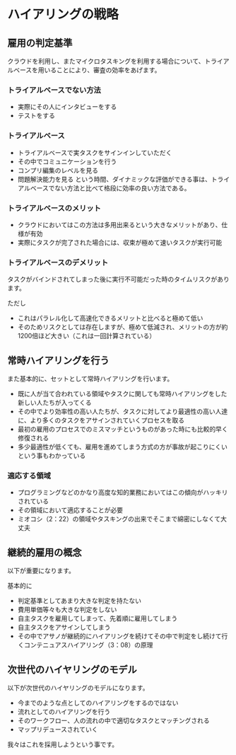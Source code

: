 ハイアリングの戦略
=====

雇用の判定基準
-----
クラウドを利用し、またマイクロタスキングを利用する場合について、トライアルベースを用いることにより、審査の効率をあげます。

### トライアルベースでない方法
- 実際にその人にインタビューをする
- テストをする

### トライアルベース
- トライアルベースで実タスクをサインインしていただく
- その中でコミュニケーションを行う
- コンプリ編集のレベルを見る
- 問題解決能力を見る
という時間、ダイナミックな評価ができる事は、トライアルベースでない方法と比べて格段に効率の良い方法である。

### トライアルベースのメリット
- クラウドにおいてはこの方法は多用出来るという大きなメリットがあり、仕様が有効
- 実際にタスクが完了された場合には、収束が極めて速いタスクが実行可能

### トライアルベースのデメリット
タスクがバインドされてしまった後に実行不可能だった時のタイムリスクがあります。

ただし
- これはパラレル化して高速化できるメリットと比べると極めて低い
- そのためリスクとしては存在しますが、極めて低減され、メリットの方が約1200倍ほど大きい（これは一回計算されている）


常時ハイアリングを行う
-----
また基本的に、セットとして常時ハイアリングを行います。

- 既に人が当て合われている領域やタスクに関しても常時ハイアリングをした新しい人たちが入ってくる
- その中でより効率性の高い人たちが、タスクに対してより最適性の高い人達に、より多くのタスクをアサインされていくプロセスを取る
- 最初の雇用のプロセスでのミスマッチというものがあった時にも比較的早く修復される
- 多少最適性が低くても、雇用を進めてしまう方式の方が事故が起こりにくいという事もわかっている

### 適応する領域
- プログラミングなどのかなり高度な知的業務においてはこの傾向がハッキリされている
- その領域において適応することが必要
- ミオコシ（2：22）の領域やタスキングの出来でそこまで綿密にしなくて大丈夫


継続的雇用の概念
-----
以下が重要になります。

基本的に
- 判定基準としてあまり大きな判定を持たない
- 費用単価等々も大きな判定をしない
- 自主タスクを雇用してしまって、先着順に雇用してしまう
- 自主タスクをアサインしてしまう
- その中でアサノが継続的にハイアリングを続けてその中で判定をし続けて行くコンテニュアスハイアリング（3：08）の原理


次世代のハイヤリングのモデル
-----
以下が次世代のハイヤリングのモデルになります。

- 今までのような点としてのハイアリングをするのではない
- 流れとしてのハイアリングを行う
- そのワークフロー、人の流れの中で適切なタスクとマッチングされる
- マップリデュースされていく

我々はこれを採用しようという事です。
